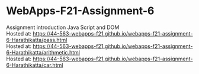 # WebApps-F21-Assignment-6
Assignment introduction Java Script and DOM<br>
Hosted at: https://44-563-webapps-f21.github.io/webapps-f21-assignment-6-Harathikatta/pass.html<br>
Hosted at: https://44-563-webapps-f21.github.io/webapps-f21-assignment-6-Harathikatta/arithmetic.html<br>
Hosted at: https://44-563-webapps-f21.github.io/webapps-f21-assignment-6-Harathikatta/car.html
